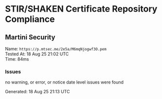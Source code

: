 # STIR/SHAKEN Certificate Repository Compliance

## Martini Security

Name: `https://p.mtsec.me/2e5a/M6mqNjogwf3O.pem`\
Tested At: 18 Aug 25 21:02 UTC\
Time: 84ms

### Issues

no warning, or error, or notice date level issues were found

Generated: 18 Aug 25 21:13 UTC